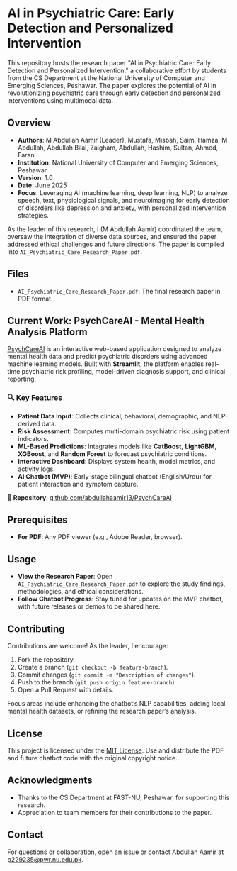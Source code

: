 # AI in Psychiatric Care: Early Detection and Personalized Intervention

This repository hosts the research paper "AI in Psychiatric Care: Early Detection and Personalized Intervention," a collaborative effort by students from the CS Department at the National University of Computer and Emerging Sciences, Peshawar. The paper explores the potential of AI in revolutionizing psychiatric care through early detection and personalized interventions using multimodal data.

## Overview

- **Authors**: M Abdullah Aamir (Leader), Mustafa, Misbah, Saim, Hamza, M Abdullah, Abdullah Bilal, Zaigham, Abdullah, Hashim, Sultan, Ahmed, Faran
- **Institution**: National University of Computer and Emerging Sciences, Peshawar
- **Version**: 1.0
- **Date**: June 2025
- **Focus**: Leveraging AI (machine learning, deep learning, NLP) to analyze speech, text, physiological signals, and neuroimaging for early detection of disorders like depression and anxiety, with personalized intervention strategies.

As the leader of this research, I (M Abdullah Aamir) coordinated the team, oversaw the integration of diverse data sources, and ensured the paper addressed ethical challenges and future directions. The paper is compiled into `AI_Psychiatric_Care_Research_Paper.pdf`.

## Files

- `AI_Psychiatric_Care_Research_Paper.pdf`: The final research paper in PDF format.

## Current Work: PsychCareAI - Mental Health Analysis Platform

[PsychCareAI](https://github.com/abdullahaamir13/PsychCareAI) is an interactive web-based application designed to analyze mental health data and predict psychiatric disorders using advanced machine learning models. Built with **Streamlit**, the platform enables real-time psychiatric risk profiling, model-driven diagnosis support, and clinical reporting.

### 🔍 Key Features
- **Patient Data Input**: Collects clinical, behavioral, demographic, and NLP-derived data.
- **Risk Assessment**: Computes multi-domain psychiatric risk using patient indicators.
- **ML-Based Predictions**: Integrates models like **CatBoost**, **LightGBM**, **XGBoost**, and **Random Forest** to forecast psychiatric conditions.
- **Interactive Dashboard**: Displays system health, model metrics, and activity logs.
- **AI Chatbot (MVP)**: Early-stage bilingual chatbot (English/Urdu) for patient interaction and symptom capture.

📁 **Repository**: [github.com/abdullahaamir13/PsychCareAI](https://github.com/abdullahaamir13/PsychCareAI)

## Prerequisites

- **For PDF**: Any PDF viewer (e.g., Adobe Reader, browser).

## Usage

- **View the Research Paper**: Open `AI_Psychiatric_Care_Research_Paper.pdf` to explore the study findings, methodologies, and ethical considerations.
- **Follow Chatbot Progress**: Stay tuned for updates on the MVP chatbot, with future releases or demos to be shared here.

## Contributing

Contributions are welcome! As the leader, I encourage:
1. Fork the repository.
2. Create a branch (`git checkout -b feature-branch`).
3. Commit changes (`git commit -m "Description of changes"`).
4. Push to the branch (`git push origin feature-branch`).
5. Open a Pull Request with details.

Focus areas include enhancing the chatbot’s NLP capabilities, adding local mental health datasets, or refining the research paper’s analysis.

## License

This project is licensed under the [MIT License](LICENSE). Use and distribute the PDF and future chatbot code with the original copyright notice.

## Acknowledgments

- Thanks to the CS Department at FAST-NU, Peshawar, for supporting this research.
- Appreciation to team members for their contributions to the paper.

## Contact

For questions or collaboration, open an issue or contact Abdullah Aamir at [p229235@pwr.nu.edu.pk](mailto:p229235@pwr.nu.edu.pk).
